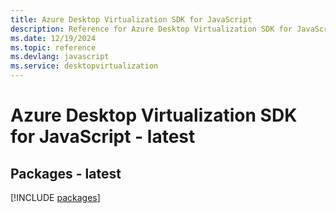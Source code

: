 ```yaml
---
title: Azure Desktop Virtualization SDK for JavaScript
description: Reference for Azure Desktop Virtualization SDK for JavaScript
ms.date: 12/19/2024
ms.topic: reference
ms.devlang: javascript
ms.service: desktopvirtualization
---
```

# Azure Desktop Virtualization SDK for JavaScript - latest
## Packages - latest
[!INCLUDE [packages](desktop-virtualization-index.md)]
